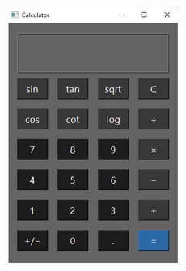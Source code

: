 ![Calculator UI Sample](https://github.com/bagherhussaini/linux-and-python-os-lab-class/blob/main/assignment-14/calculator.png)
